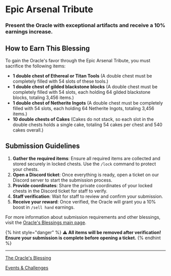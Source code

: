 # Epic Arsenal Tribute

### Present the Oracle with exceptional artifacts and receive a 10% earnings increase.

## How to Earn This Blessing

To gain the Oracle's favor through the Epic Arsenal Tribute, you must sacrifice the following items:

- **1 double chest of Ethereal or Titan Tools** (A double chest must be completely filled with 54 slots of these tools.)
- **1 double chest of gilded blackstone blocks** (A double chest must be completely filled with 54 slots, each holding 64 gilded blackstone blocks, totaling 3,456 items.)
- **1 double chest of Netherite Ingots** (A double chest must be completely filled with 54 slots, each holding 64 Netherite Ingots, totaling 3,456 items.)
- **10 double chests of Cakes** (Cakes do not stack, so each slot in the double chests holds a single cake, totaling 54 cakes per chest and 540 cakes overall.)

## Submission Guidelines

1. **Gather the required items**: Ensure all required items are collected and stored securely in locked chests. Use the `/lock` command to protect your chests.
2. **Open a Discord ticket**: Once everything is ready, open a ticket on our Discord server to start the submission process.
3. **Provide coordinates**: Share the private coordinates of your locked chests in the Discord ticket for staff to verify.
4. **Staff verification**: Wait for staff to review and confirm your submission.
5. **Receive your reward**: Once verified, the Oracle will grant you a 10% boost in `/sell hand` earnings.

For more information about submission requirements and other blessings, visit the [Oracle's Blessings main page](../README.md).

{% hint style="danger" %}
**⚠️ All items will be removed after verification! Ensure your submission is complete before opening a ticket.**
{% endhint %}

---

[The Oracle's Blessing](./README.md)

[Events & Challenges](../README.md)
